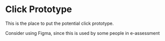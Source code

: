 # Click Prototype

This is the place to put the potential click prototype.

Consider using Figma, since this is used by some people in e-assessment
